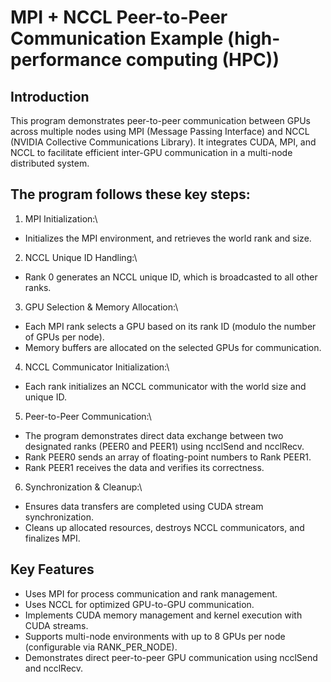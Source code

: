# MPI + NCCL Peer-to-Peer Communication Example (high-performance computing (HPC))
## Introduction
This program demonstrates peer-to-peer communication between GPUs across multiple nodes using MPI (Message Passing Interface) and NCCL (NVIDIA Collective Communications Library). It integrates CUDA, MPI, and NCCL to facilitate efficient inter-GPU communication in a multi-node distributed system.

## The program follows these key steps:

1. MPI Initialization:\
  - Initializes the MPI environment, and retrieves the world rank and size.
    
2. NCCL Unique ID Handling:\
  - Rank 0 generates an NCCL unique ID, which is broadcasted to all other ranks.

3. GPU Selection & Memory Allocation:\
  - Each MPI rank selects a GPU based on its rank ID (modulo the number of GPUs per node).
  - Memory buffers are allocated on the selected GPUs for communication.

4. NCCL Communicator Initialization:\
  - Each rank initializes an NCCL communicator with the world size and unique ID.

5. Peer-to-Peer Communication:\
  - The program demonstrates direct data exchange between two designated ranks (PEER0 and PEER1) using ncclSend and ncclRecv.
  - Rank PEER0 sends an array of floating-point numbers to Rank PEER1.
  - Rank PEER1 receives the data and verifies its correctness.

6. Synchronization & Cleanup:\
  - Ensures data transfers are completed using CUDA stream synchronization.
  - Cleans up allocated resources, destroys NCCL communicators, and finalizes MPI.

## Key Features
  - Uses MPI for process communication and rank management.
  - Uses NCCL for optimized GPU-to-GPU communication.
  - Implements CUDA memory management and kernel execution with CUDA streams.
  - Supports multi-node environments with up to 8 GPUs per node (configurable via RANK_PER_NODE).
  - Demonstrates direct peer-to-peer GPU communication using ncclSend and ncclRecv.
